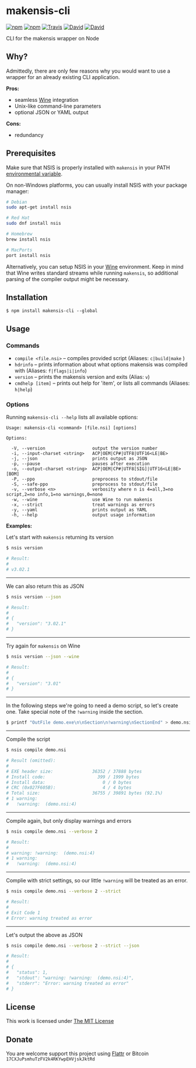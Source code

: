 # makensis-cli

[![npm](https://img.shields.io/npm/l/makensis-cli.svg?style=flat-square)](https://www.npmjs.org/package/makensis-cli)
[![npm](https://img.shields.io/npm/v/makensis-cli.svg?style=flat-square)](https://www.npmjs.org/package/makensis-cli)
[![Travis](https://img.shields.io/travis/idleberg/node-makensis-cli.svg?style=flat-square)](https://travis-ci.org/idleberg/node-makensis-cli)
[![David](https://img.shields.io/david/idleberg/node-makensis-cli.svg?style=flat-square)](https://david-dm.org/idleberg/node-makensis-cli)
[![David](https://img.shields.io/david/dev/idleberg/node-makensis-cli.svg?style=flat-square)](https://david-dm.org/idleberg/node-makensis-cli?type=dev)

CLI for the makensis wrapper on Node

## Why?

Admittedly, there are only few reasons why you would want to use a wrapper for an already existing CLI application.

**Pros:**

- seamless [Wine](http://winehq.org/) integration
- Unix-like command-line parameters
- optional JSON or YAML output

**Cons:**

- redundancy

## Prerequisites

Make sure that NSIS is properly installed with `makensis` in your PATH [environmental variable](http://superuser.com/a/284351/195953).

On non-Windows platforms, you can usually install NSIS with your package manager:

```sh
# Debian
sudo apt-get install nsis

# Red Hat
sudo dnf install nsis

# Homebrew
brew install nsis

# MacPorts
port install nsis
```

Alternatively, you can setup NSIS in your [Wine](http://winehq.org/) environment. Keep in mind that Wine writes standard streams while running `makensis`, so additional parsing of the compiler output might be necessary.

## Installation

`$ npm install makensis-cli --global`

## Usage

### Commands

- `compile <file.nsi>` – compiles provided script (Aliases: `c|build|make` )
- `hdrinfo` – prints information about what options makensis was compiled with (Aliases: `f|flags|i|info`)
- `version` – prints the makensis version and exits (Alias: `v`)
- `cmdhelp [item]` – prints out help for 'item', or lists all commands (Aliases: `h|help`)

### Options

Running `makensis-cli --help` lists all available options:

```
Usage: makensis-cli <command> [file.nsi] [options]

Options:

  -V, --version                  output the version number
  -i, --input-charset <string>   ACP|OEM|CP#|UTF8|UTF16<LE|BE>
  -j, --json                     prints output as JSON
  -p, --pause                    pauses after execution
  -o, --output-charset <string>  ACP|OEM|CP#|UTF8[SIG]|UTF16<LE|BE>[BOM]
  -P, --ppo                      preprocess to stdout/file
  -S, --safe-ppo                 preprocess to stdout/file
  -v, --verbose <n>              verbosity where n is 4=all,3=no script,2=no info,1=no warnings,0=none
  -w, --wine                     use Wine to run makenis
  -x, --strict                   treat warnings as errors
  -y, --yaml                     prints output as YAML
  -h, --help                     output usage information
```

**Examples:**

Let's start with `makensis` returning its version

```sh
$ nsis version

# Result:
#
# v3.02.1
```
____

We can also return this as JSON

```sh
$ nsis version --json

# Result:
#
# {
#   "version": "3.02.1"
# }
```
____

Try again for `makensis` on Wine

```sh
$ nsis version --json --wine

# Result:
#
# {
#   "version": "3.01"
# }
```
____

In the following steps we're going to need a demo script, so let's create one. Take special note of the `!warning` inside the section.

```sh
$ printf "OutFile demo.exe\n\nSection\n!warning\nSectionEnd" > demo.nsi
```
____

Compile the script

```sh
$ nsis compile demo.nsi

# Result (omitted):
#
# EXE header size:               36352 / 37888 bytes
# Install code:                    399 / 1999 bytes
# Install data:                      0 / 0 bytes
# CRC (0x027F605B):                  4 / 4 bytes
# Total size:                    36755 / 39891 bytes (92.1%)
# 1 warning:
#   !warning:  (demo.nsi:4)
```
____

Compile again, but only display warnings and errors

```sh
$ nsis compile demo.nsi --verbose 2

# Result:
#
# warning: !warning:  (demo.nsi:4)
# 1 warning:
#   !warning:  (demo.nsi:4)
```
____

Complie with strict settings, so our little `!warning` will be treated as an error.

```sh
$ nsis compile demo.nsi --verbose 2 --strict

# Result:
#
# Exit Code 1
# Error: warning treated as error
```
____

Let's output the above as JSON

```sh
$ nsis compile demo.nsi --verbose 2 --strict --json

# Result:
#
# {
#   "status": 1,
#   "stdout": "warning: !warning:  (demo.nsi:4)",
#   "stderr": "Error: warning treated as error"
# }
```

## License

This work is licensed under [The MIT License](https://opensource.org/licenses/MIT)

## Donate

You are welcome support this project using [Flattr](https://flattr.com/submit/auto?user_id=idleberg&url=https://github.com/idleberg/node-makensis-cli) or Bitcoin `17CXJuPsmhuTzFV2k4RKYwpEHVjskJktRd`
